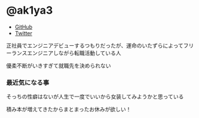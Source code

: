 # @ak1ya3

- [GitHub](https://github.com/akiya3)
- [Twitter](https://twitter.com/ak1ya3)

正社員でエンジニアデビューするつもりだったが、運命のいたずらによってフリーランスエンジニアしながら転職活動している人

優柔不断がいきすぎて就職先を決められない


### 最近気になる事
そっちの性癖はないが人生で一度でいいから女装してみようかと思っている



積み本が増えてきたからまとまったお休みが欲しい！
